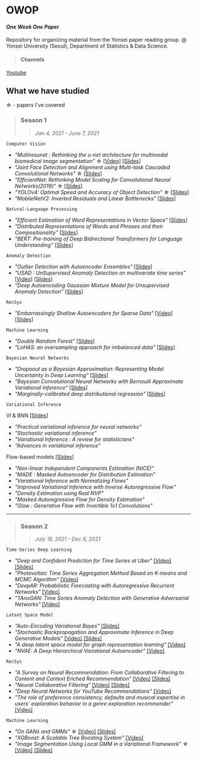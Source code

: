 # OWOP
#### *One Week One Paper* <br>
Repository for organizing material from the Yonsei paper reading group. @ Yonsei University (Seoul), Department of Statistics & Data Science.

> #### Channels
[Youtube](https://www.youtube.com/channel/UCg7qqlsEjz0jKc91UIlwk6w/featured)

## What we have studied
☆ - papers I've covered

> ### Season 1
>> *Jan 4, 2021 - June 7, 2021*

<code>Computer Vision</code>
- *"Multiresunet : Rethinking the u-net architecture for multimodal biomedical image segmentation"* ☆ [[Video]](https://www.youtube.com/watch?v=v6vV505z4Pk) [[Slides]](https://github.com/rbill109/SideProject/blob/main/OWOP/Slides/MultiResUnet.pdf)
- *"Joint Face Detection and Alignment using Multi-task Cascaded Convolutional Networks"* ☆ [[Slides]](https://github.com/rbill109/SideProject/blob/main/OWOP/Slides/MTCNN.pdf)
- *"EfficientNet: Rethinking Model Scaling for Convolutional Neural Networks(2019)"* ☆ [[Slides]](https://github.com/rbill109/SideProject/blob/main/OWOP/Slides/EfficientNet.pdf)
- *"YOLOv4: Optimal Speed and Accuracy of Object Detection"* ☆ [[Slides]](https://github.com/rbill109/SideProject/blob/main/OWOP/Slides/YOLOv4.pdf)
- *"MobileNetV2: Inverted Residuals and Linear Bottlenecks"* [[Slides]]()

<code>Natural-Language Processing</code>
- *"Efficient Estimation of Word Representations in Vector Space"* [[Slides]](https://github.com/rbill109/SideProject/blob/main/OWOP/Slides/word2vec.pdf)
- *"Distributed Representations of Words and Phrases and their Compositionality"* [[Slides]](https://github.com/rbill109/SideProject/blob/main/OWOP/Slides/word2vec.pdf)
- *"BERT: Pre-training of Deep Bidirectional Transformers for Language Understanding"* [[Slides]](https://github.com/rbill109/SideProject/blob/main/OWOP/Slides/BERT.pdf)

<code>Anomaly Detection</code>
- *"Outlier Detection with Autoencoder Ensembles"* [[Slides]](https://github.com/rbill109/SideProject/blob/main/OWOP/Slides/owop%20(outlier%20detection%20with%20autoencoder%20ensembles)%20(1).pdf)
- *"USAD : UnSupervised Anomaly Detection on multivariate time series"* [[Video]](https://www.youtube.com/watch?v=LuwSlx5rzis) [[Slides]](https://github.com/rbill109/SideProject/blob/main/OWOP/Slides/USAD.pdf)
- *"Deep Autoencoding Gaussian Mixture Model for Unsupervised Anomaly Detection"* [[Slides]](https://github.com/rbill109/SideProject/blob/main/OWOP/Slides/DAGMM.pdf)

<code>RecSys</code>
- *"Embarrassingly Shallow Autoencoders for Sparse Data"* [[Video]](https://www.youtube.com/watch?v=BzPoh8yfVbQ) [[Slides]](https://github.com/rbill109/SideProject/blob/main/OWOP/Slides/Embarrassingly_Shallow_Autoencoders_for_Sparse_Data.pdf)

<code>Machine Learning</code>
- *"Double Random Forest"* [[Slides]](https://github.com/rbill109/SideProject/blob/main/OWOP/Slides/Double%20Random%20Forest_%20LoHAS%200206%20%EB%82%A8%EC%8A%B9%EC%A7%80.pdf)
- *"LoHAS: an oversampling approach for imbalanced data"* [[Slides]](https://github.com/rbill109/SideProject/blob/main/OWOP/Slides/Double%20Random%20Forest_%20LoHAS%200206%20%EB%82%A8%EC%8A%B9%EC%A7%80.pdf)

<code>Bayesian Neural Networks</code> 
- *"Dropoout as a Bayesian Approximation: Representing Model Uncertainty in Deep Learning"* [[Slides]](https://github.com/rbill109/SideProject/blob/main/OWOP/Slides/Dropout_as_a_Bayesian_Approximation__Representing_Model_Uncertainty_in_Deep_Learning_%EC%A0%84%EC%98%88%EC%8A%AC.pdf)
- *"Bayesian Convolutional Neural Networks with Bernoulli Approximate Variational Inference"* [[Slides]](https://github.com/rbill109/SideProject/blob/main/OWOP/Slides/Bayesian_Convolutional_Neural_Networks_with_Bernoulli_Approximate_Variational_Inference_%EC%A0%84%EC%98%88%EC%8A%AC.pdf)
- *"Marginally-calibrated deep distributional regression"* [[Slides]](https://github.com/rbill109/SideProject/blob/main/OWOP/Slides/Marginally_Calibrated_Deep_Distributional_Regression.pdf)

<code>Variational Inference</code>

VI & BNN [[Slides]](https://github.com/rbill109/SideProject/blob/main/OWOP/Slides/1.SVI%26VAE.pdf)
- *"Practical variational inference for neural networks"*
- *"Stochastic variational inference"*
- *"Variational Inference : A review for statisticians"*
- *"Advances in variational inference"*

Flow-based models [[Slides]](https://github.com/rbill109/SideProject/blob/main/OWOP/Slides/2.Flow_based_models.pdf)
- *"Non-linear Independent Components Estimation (NICE)"*
- *"MADE : Masked Autoencoder for Distribution Estimation"* 
- *"Variational Inference with Normalizing Flows"*
- *"Improved Variational Inference with Inverse Autoregressive Flow"*
- *"Density Estimation using Real NVP"*
- *"Masked Autoregressive Flow for Density Estimation"*
- *"Glow : Generative Flow with Invertible 1x1 Convolutions"* 

---

> ### Season 2
>> *July 19, 2021 - Dec 6, 2021*

<code>Time-Series Deep Learning</code>
- *"Deep and Confident Prediction for Time Series at Uber"* [[Video]](https://www.youtube.com/watch?v=z8xnL1mQou4) [[Slides]](https://github.com/rbill109/SideProject/blob/main/OWOP/Slides/Deep%20and%20Confident%20Prediction%20for%20Time%20Series%20at%20Uber.pdf)
- *"Photovoltaic Time Series Aggregation Method Based on K-means and MCMC Algorithm"* [[Video]](https://www.youtube.com/watch?v=RJ_t9ubXE_w)
- *"DeepAR: Probabilistic Forecasting with Autoregressive Recurrent Networks"* [[Video]](https://www.youtube.com/watch?v=7WTe-xh2C10)
- *"TAnoGAN: Time Series Anomaly Detection with Generative Adversarial Networks"* [[Video]](https://www.youtube.com/watch?v=dHhwzrf8EAg)

<code>Latent Space Model</code>
- *"Auto-Encoding Variational Bayes"* [[Slides]](https://github.com/rbill109/SideProject/blob/main/OWOP/Slides/Auto_Encoding_Variational_Bayes.pdf)
- *"Stochastic Backpropagation and Approximate Inference in Deep Generative Models"* [[Video]](https://www.youtube.com/watch?v=PAY8h_1b1BI) [[Slides]](https://github.com/rbill109/SideProject/blob/main/OWOP/Slides/%EC%9D%B4%EC%9E%AC%ED%99%98_0823_VAE.pdf)
- *"A deep latent space model for graph representation learning"* [[Video]](https://www.youtube.com/watch?v=qJEtpABZQ-4)
- *"NVAE: A Deep Hierarchical Variational Autoencoder"* [[Video]](https://www.youtube.com/watch?v=KG70iQai9UY)

<code>RecSys</code>
- *"A Survey on Neural Recommendation: From Collaborative Filtering to Content and Context Eriched Recommendation"* [[Video]](https://www.youtube.com/watch?v=5CLxUT1KNro) [[Slides]](https://github.com/rbill109/SideProject/blob/main/OWOP/Slides/Neural%20Recommendation%20System.pdf)
- *"Neural Collaborative Filtering"* [[Video]](https://www.youtube.com/watch?v=zFlqhV1vv4w) [[Slides]](https://github.com/rbill109/SideProject/blob/main/OWOP/Slides/Neural%20collaborative%20filtering_%EB%B0%9C%ED%91%9C%EC%9E%90%EB%A3%8C.pdf)
- *"Deep Neural Networks for YouTube Recommendations"* [[Video]](https://www.youtube.com/watch?v=R6XE3SAPJFI)
- *"The role of preference consistency, defaults and musical expertise in users’ exploration behavior in a genre exploration recommender"* [[Video]](https://www.youtube.com/watch?v=DqZeVm3O2J0)

<code>Machine Learning</code>
- *"On GANs and GMMs"* ☆ [[Video]](https://www.youtube.com/watch?v=iXK9anLm8ZA) [[Slides]](https://github.com/rbill109/SideProject/blob/main/OWOP/Slides/On%20GANs%20and%20GMMs.pdf)
- *"XGBoost: A Scalable Tree Boosting System"* [[Video]](https://www.youtube.com/watch?v=XXPLmd5K150)
- *"Image Segmentation Using Local GMM in a Variational Framework"* ☆ [[Video]](https://www.youtube.com/watch?v=B1hdB7nd6rA) [[Slides]](https://github.com/rbill109/SideProject/blob/main/OWOP/Slides/LGMM.pdf)

